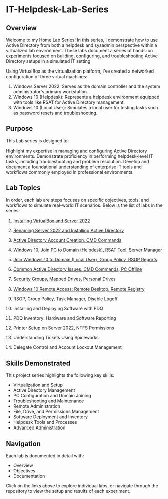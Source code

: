 # IT-Helpdesk-Lab-Series
## Overview
Welcome to my Home Lab Series! In this series, I demonstrate how to use Active Directory from both a helpdesk and sysadmin perspective within a virtualized lab environment. These labs document a series of hands-on experiments focused on building, configuring, and troubleshooting Active Directory setups in a simulated IT setting.

Using VirtualBox as the virtualization platform, I’ve created a networked configuration of three virtual machines:

1. Windows Server 2022: Serves as the domain controller and the system administrator's primary workstation.
2. Windows 10 (Helpdesk): Represents a helpdesk environment equipped with tools like RSAT for Active Directory management.
3. Windows 10 (Local User): Simulates a local user for testing tasks such as password resets and troubleshooting.
   
## Purpose

This Lab series is designed to:

Highlight my expertise in managing and configuring Active Directory environments.
Demonstrate proficiency in performing helpdesk-level IT tasks, including troubleshooting and problem resolution.
Develop and document a foundational understanding of enterprise IT tools and workflows commonly employed in professional environments.

## Lab Topics
In order, each lab are steps focuses on specific objectives, tools, and workflows to simulate real-world IT scenarios. Below is the list of labs in the series:

1. [Installing VirtualBox and Server 2022](https://github.com/tobifash0/Installing-VirtualBox-and-Server-2022)

2. [Renaming Server 2022 and Installing Active Directory](https://github.com/tobifash0/Renaming-Server-2022-and-Installing-Active-Directory)
3. [Active Directory Account Creation, CMD Commands](https://github.com/tobifash0/Active-Directory-Account-Creation-CMD-Commands)
4. [Windows 10, Join PC to Domain (Helpdesk), RSAT Tool, Server Manager](https://github.com/tobifash0/Windows-10-Join-PC-to-Domain-Helpdesk-RSAT-Tool-Server-Manager)
5. [Join Windows 10 to Domain (Local User), Group Policy, RSOP Reports](https://github.com/tobifash0/Join-Windows-10-to-Domain-Local-User-Group-Policy-RSOP-Reports)
6. [Common Active Directory Issues, CMD Commands, PC Offline](https://github.com/tobifash0/Common-Active-Directory-Issues-CMD-Commands-PC-Offline)
7. [Security Groups, Mapped Drives, Personal Drives](https://github.com/tobifash0/Security-Groups-Mapped-Drives-Personal-Drives)
8. [Windows 10 Remote Access: Remote Desktop, Remote Registry](https://github.com/tobifash0/Windows-10-Remote-Access-RemotDesktop-Remote-Registry)
9. RSOP, Group Policy, Task Manager, Disable Logoff
10. Installing and Deploying Software with PDQ
11. PDQ Inventory: Hardware and Software Reporting
12. Printer Setup on Server 2022, NTFS Permissions
13. Understanding Tickets Using Spiceworks
14. Delegate Control and Account Lockout Management

## Skills Demonstrated

This project series highlights the following key skills:

- Virtualization and Setup
- Active Directory Management
- PC Configuration and Domain Joining
- Troubleshooting and Maintenance
- Remote Administration
- File, Drive, and Permissions Management
- Software Deployment and Inventory
- Helpdesk Tools and Processes
- Advanced Administration

 ## Navigation
Each lab is documented in detail with:

- Overview
- Objectives
- Documentation
  
Click on the links above to explore individual labs, or navigate through the repository to view the setup and results of each experiment.


